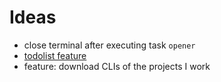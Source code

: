 # Ideas

- close terminal after executing task `opener`
- [todolist feature](https://www.youtube.com/watch?v=tR6p7ZC7RaU&ab_channel=TsodingDaily)
- feature: download CLIs of the projects I work
